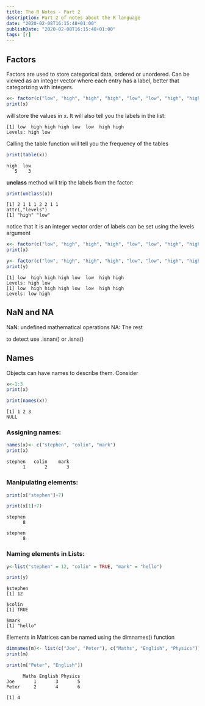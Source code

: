 ```yaml
---
title: The R Notes - Part 2
description: Part 2 of notes about the R language
date: "2020-02-08T16:15:48+01:00"
publishDate: "2020-02-08T16:15:48+01:00"
tags: [r]
---
```


## Factors

Factors are used to store categorical data, ordered or unordered. 
Can be viewed as an integer vector where each entry has a label, better that categorizing with integers.

```R
x<- factor(c("low", "high", "high", "high", "low", "low", "high", "high"))
print(x)
```

will store the values in x. It will also tell you the labels in the list:

```
[1] low  high high high low  low  high high
Levels: high low
```

Calling the table function will tell you the frequency of the tables

```R
print(table(x))
```

```
high  low 
   5    3 
```

**unclass** method will trip the labels from the factor:

```R
print(unclass(x))
```

```
[1] 2 1 1 1 2 2 1 1
attr(,"levels")
[1] "high" "low"
```

notice that it is an integer vector
order of labels can be set using the levels argument

```R
x<- factor(c("low", "high", "high", "high", "low", "low", "high", "high"))
print(x)

y<- factor(c("low", "high", "high", "high", "low", "low", "high", "high"),levels = c("low", "high"))
print(y)
```

```
[1] low  high high high low  low  high high
Levels: high low
[1] low  high high high low  low  high high
Levels: low high
```

## NaN and NA

NaN: undefined mathematical operations
NA: The rest

to detect use .isnan() or .isna()


## Names
Objects can have names to describe them. Consider

```R
x<-1:3
print(x)

print(names(x))
```

```
[1] 1 2 3
NULL
```

### Assigning names:

```R
names(x)<- c("stephen", "colin", "mark")
print(x)
```

```
stephen   colin    mark 
      1       2       3 
```

### Manipulating elements:

```R
print(x["stephen"]+7)

print(x[1]+7)
```

```
stephen 
      8 

stephen 
      8 
```

### Naming elements in Lists:

```R
y<-list("stephen" = 12, "colin" = TRUE, "mark" = "hello")

print(y)
```


```
$stephen
[1] 12

$colin
[1] TRUE

$mark
[1] "hello"
```


Elements in Matrices can be named using the dimnames() function

```R
dimnames(m)<- list(c("Joe", "Peter"), c("Maths", "English", "Physics"))
print(m)

print(m["Peter", "English"])
```


```
      Maths English Physics
Joe       1       3       5
Peter     2       4       6

[1] 4
```
